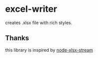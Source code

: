 excel-writer
====================

creates .xlsx file with rich styles.

## Thanks

this library is inspired by [node-xlsx-stream](https://github.com/nunukim/node-xlsx-stream)
